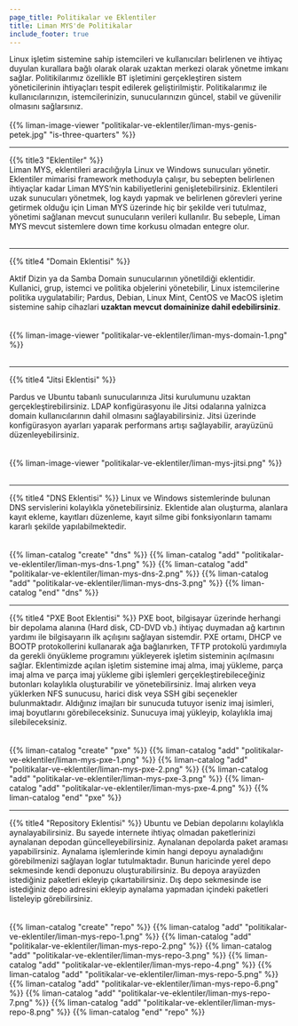 ```yaml
---
page_title: Politikalar ve Eklentiler
title: Liman MYS'de Politikalar
include_footer: true
---
```


<!--{{% title3 "§1 Lorem" %}}-->
Linux işletim sistemine sahip istemcileri ve kullanıcıları belirlenen ve ihtiyaç duyulan kurallara bağlı olarak olarak uzaktan merkezi olarak yönetme imkanı sağlar. Politikilarımız özellikle BT işletimini gerçekleştiren sistem yöneticilerinin ihtiyaçları tespit edilerek geliştirilmiştir. Politikalarımız ile kullanıcılarınızın, istemcilerinizin, sunucularınızın güncel, stabil ve güvenilir olmasını sağlarsınız.
<br><br>
{{% liman-image-viewer "politikalar-ve-eklentiler/liman-mys-genis-petek.jpg" "is-three-quarters" %}}
<hr>
{{% title3 "Eklentiler" %}}<div class="divider" style="margin-top: -20px; margin-bottom: 20px;"></div>

Liman MYS, eklentileri aracılığıyla Linux ve Windows sunucuları yönetir. Eklentiler mimarisi framework methoduyla çalışır, bu sebepten belirlenen ihtiyaçlar kadar Liman MYS‘nin kabiliyetlerini genişletebilirsiniz. Eklentileri uzak sunucuları yönetmek, log kaydı yapmak ve belirlenen görevleri yerine getirmek olduğu için Liman MYS üzerinde hiç bir şekilde veri tutulmaz, yönetimi sağlanan mevcut sunucuların verileri kullanılır. Bu sebeple, Liman MYS mevcut sistemlere down time korkusu olmadan entegre olur.
<br><br>
<hr>

{{% title4 "Domain Eklentisi" %}}

Aktif Dizin ya da Samba Domain sunucularının yönetildiği eklentidir. Kullanici, grup, istemci ve politika objelerini yönetebilir, Linux istemcilerine politika uygulatabilir; Pardus, Debian, Linux Mint, CentOS ve MacOS işletim sistemine sahip cihazlari <b>uzaktan mevcut domaininize dahil edebilirsiniz</b>.
<br><br><br>
{{% liman-image-viewer "politikalar-ve-eklentiler/liman-mys-domain-1.png" %}}
<br><br>
<hr>
{{% title4 "Jitsi Eklentisi" %}}

Pardus ve Ubuntu tabanlı sunucularınıza Jitsi kurulumunu uzaktan gerçekleştirebilirsiniz. LDAP konfigürasyonu ile Jitsi odalarına yalnizca domain kullanıcılarının dahil olmasını sağlayabilirsiniz. Jitsi üzerinde konfigürasyon ayarları yaparak performans artışı sağlayabilir, arayüzünü düzenleyebilirsiniz.
<br><br><br>
{{% liman-image-viewer "politikalar-ve-eklentiler/liman-mys-jitsi.png" %}}
<br><br>
<hr>
{{% title4 "DNS Eklentisi" %}}
Linux ve Windows sistemlerinde bulunan DNS servislerini kolaylıkla yönetebilirsiniz. Eklentide alan oluşturma, alanlara kayıt ekleme, kayıtları düzenleme, kayıt silme gibi fonksiyonların tamamı kararlı şekilde yapılabilmektedir. 
<br><br><br>
{{% liman-catalog "create" "dns" %}}
{{% liman-catalog "add" "politikalar-ve-eklentiler/liman-mys-dns-1.png" %}}
{{% liman-catalog "add" "politikalar-ve-eklentiler/liman-mys-dns-2.png" %}}
{{% liman-catalog "add" "politikalar-ve-eklentiler/liman-mys-dns-3.png" %}}
{{% liman-catalog "end" "dns" %}}
<br><hr>
{{% title4 "PXE Boot Eklentisi" %}}
PXE boot, bilgisayar üzerinde herhangi bir depolama alanına (Hard disk, CD-DVD vb.) ihtiyaç duymadan ağ  kartının yardımı ile bilgisayarın ilk açılışını sağlayan sistemdir. PXE ortamı, DHCP ve BOOTP protokollerini kullanarak ağa bağlanırken, TFTP protokolü yardımıyla da gerekli önyükleme programını yükleyerek işletim sisteminin açılmasını sağlar. Eklentimizde açılan işletim sistemine imaj alma, imaj yükleme, parça imaj alma ve parça imaj yükleme gibi işlemleri gerçekleştirebileceğiniz butonları kolaylıkla oluşturabilir ve yönetebilirsiniz. İmaj alırken veya yüklerken NFS sunucusu, harici disk veya SSH gibi seçenekler bulunmaktadır. Aldığınız imajları bir sunucuda tutuyor iseniz imaj isimleri, imaj boyutlarını görebileceksiniz. Sunucuya imaj yükleyip, kolaylıkla imaj silebileceksiniz. 
<br><br><br>
{{% liman-catalog "create" "pxe" %}}
{{% liman-catalog "add" "politikalar-ve-eklentiler/liman-mys-pxe-1.png" %}}
{{% liman-catalog "add" "politikalar-ve-eklentiler/liman-mys-pxe-2.png" %}}
{{% liman-catalog "add" "politikalar-ve-eklentiler/liman-mys-pxe-3.png" %}}
{{% liman-catalog "add" "politikalar-ve-eklentiler/liman-mys-pxe-4.png" %}}
{{% liman-catalog "end" "pxe" %}}
<br><hr>
{{% title4 "Repository Eklentisi" %}}
Ubuntu ve Debian depolarını kolaylıkla aynalayabilirsiniz. Bu sayede internete ihtiyaç olmadan paketlerinizi aynalanan depodan güncelleyebilirsiniz. Aynalanan depolarda paket araması yapabilirsiniz. Aynalama işlemlerinde kimin hangi depoyu aynaladığını görebilmenizi sağlayan loglar tutulmaktadır. Bunun haricinde yerel depo sekmesinde kendi deponuzu oluşturabilirsiniz. Bu depoya arayüzden istediğiniz paketleri ekleyip çıkartabilirsiniz. Dış depo sekmesinde ise istediğiniz depo adresini ekleyip aynalama yapmadan içindeki paketleri listeleyip görebilirsiniz.
<br><br><br>
{{% liman-catalog "create" "repo" %}}
{{% liman-catalog "add" "politikalar-ve-eklentiler/liman-mys-repo-1.png" %}}
{{% liman-catalog "add" "politikalar-ve-eklentiler/liman-mys-repo-2.png" %}}
{{% liman-catalog "add" "politikalar-ve-eklentiler/liman-mys-repo-3.png" %}}
{{% liman-catalog "add" "politikalar-ve-eklentiler/liman-mys-repo-4.png" %}}
{{% liman-catalog "add" "politikalar-ve-eklentiler/liman-mys-repo-5.png" %}}
{{% liman-catalog "add" "politikalar-ve-eklentiler/liman-mys-repo-6.png" %}}
{{% liman-catalog "add" "politikalar-ve-eklentiler/liman-mys-repo-7.png" %}}
{{% liman-catalog "add" "politikalar-ve-eklentiler/liman-mys-repo-8.png" %}}
{{% liman-catalog "end" "repo" %}}
<br>